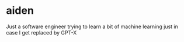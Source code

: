 # aiden

Just a software engineer trying to learn a bit of machine learning just in case I get replaced by GPT-X
